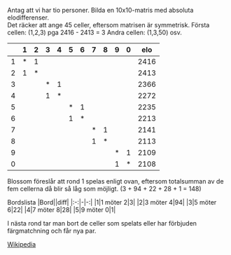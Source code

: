 

Antag att vi har tio personer. Bilda en 10x10-matris med absoluta elodifferenser.  
Det räcker att ange 45 celler, eftersom matrisen är symmetrisk.
Första cellen: (1,2,3) pga 2416 - 2413 = 3
Andra cellen: (1,3,50) osv.


| |1|2|3|4|5|6|7|8|9|0|elo|
|:-:|:-:|:-:|:-:|:-:|:-:|:-:|:-:|:-:|:-:|:-:|:-:|
|1|*|1| | | | | | | | |2416
|2|1|*| | | | | | | | |2413
|3| | |*|1| | | | | | |2366
|4| | |1|*| | | | | | |2272
|5| | | | |*|1| | | | |2235
|6| | | | |1|*| | | | |2213
|7| | | | | | |*|1| | |2141
|8| | | | | | |1|*| | |2113
|9| | | | | | | | |*|1|2109
|0| | | | | | | | |1|*|2108

Blossom föreslår att rond 1 spelas enligt ovan, eftersom totalsumman av de fem cellerna då blir så låg som möjligt. (3 + 94 + 22 + 28 + 1 = 148)

Bordslista
|Bord||diff|
|:-:|-|-:|
|1|1 möter 2|3|
|2|3 möter 4|94|
|3|5 möter 6|22|
|4|7 möter 8|28|
|5|9 möter 0|1|

I nästa rond tar man bort de celler som spelats eller har förbjuden färgmatchning och får nya par.  

[Wikipedia](https://en.wikipedia.org/wiki/Blossom_algorithm) 